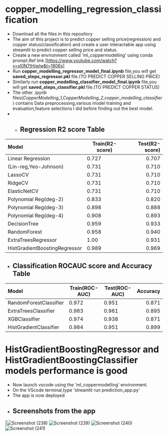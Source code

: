 # copper_modelling_regression_classification
- Download all the files in this repository
- The aim of this project is to predict copper selling price(regression) and copper status(classification) and create a user interactable app using streamlit to predict copper selling price and status.
- Create a new environment called 'ml_coppermodelling' using conda prompt.Ref link [https://www.youtube.com/watch?v=xl0N7tHiwlw&t=1806s]
- Run **copper_modelling_regressor_model_final.ipynb** file,you will get **saved_steps_regressor.pkl** file.(TO PREDICT COPPER SELLING PRICE)
- Similarly run **copper_modelling_classifier_model_final.ipynb** file,you will get **saved_steps_classifier.pkl** file.(TO PREDICT COPPER STATUS)
- The other .ipynb files(*CopperModelling_1,CopperModelling_2,copper_modelling_classifier*) contains Data preprocessing,various model training and evaluation,feature selections I did before finding out the best model.
- - ## Regression R2 score Table
|    Model             |  Train(R2-score)   |  Test(R2-score)   |
| :------------------- | -----------------  |-----------------: |
| Linear Regression    |      0.727         |0.707              |
| (Lin-reg,Yeo-Johnson)|      0.731         |0.710              |
| LassoCV              |      0.731         |0.710              |
| RidgeCV              |      0.731         |0.710              |
| ElasticNetCV         |      0.731         |0.710              |
| Polynomial Reg(deg-2)|      0.833         |0.820              |
| Polynomial Reg(deg-3)|      0.898         |0.888              |
| Polynomial Reg(deg-4)|      0.908         |0.893              |
| DecisionTree         |      0.959         |0.933              |
| RandomForest         |      0.958         |0.940              |
|ExtraTreesRegressor|1.00        |0.931  
|HistGradientBoostingRegressor|0.989        |0.969              |
- ## Classification ROCAUC score and Accuracy Table
|    Model             |  Train(ROC-AUC)   |  Test(ROC-AUC)   |Accuracy
| :------------------- | -----------------  |-----------------|-----------------: 
| RandomForestClassifier    |      0.972         |0.951             |0.871
| ExtraTreesClassifier|      0.983         |0.961              |0.895
| XGBClassifier             |      0.974         |0.938              |0.871
| HistGradientClassifier            |      0.984         |0.951              |0.899
# HistGradientBoostingRegressor and  HistGradientBoostingClassifier models performance is good
- Now launch vscode using the 'ml_coppermodelling' environment.
- On the VScode terminal,type 'streamlit run prediction_app.py'
- The app is now deployed
- ## Screenshots from the app

|![Screenshot (238)](https://github.com/Kav1n-Lal/copper_modelling_regression_classification/assets/116146011/73cde17f-507d-4cd5-86a7-8af77360db60)
![Screenshot (239)](https://github.com/Kav1n-Lal/copper_modelling_regression_classification/assets/116146011/fb726a75-f694-4035-b574-75e5d2301382)
![Screenshot (240)](https://github.com/Kav1n-Lal/copper_modelling_regression_classification/assets/116146011/2edc4b74-e8d6-491d-bd2c-302efb27a530)
![Screenshot (241)](https://github.com/Kav1n-Lal/copper_modelling_regression_classification/assets/116146011/3048b251-d78f-41db-a3b8-d1c93ad5f631)


